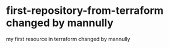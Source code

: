 # first-repository-from-terraform changed by mannully 
my first resource in terraform changed by mannully 
